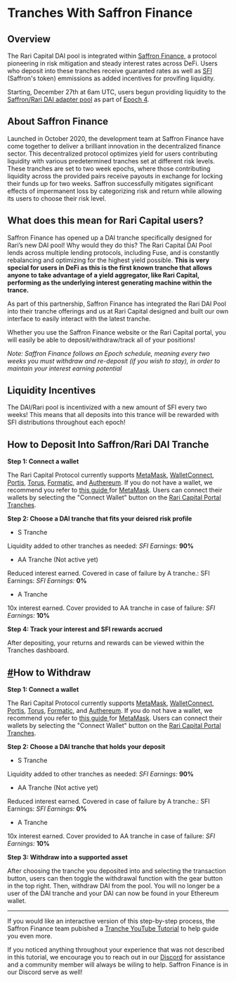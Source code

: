 # Tranches With Saffron Finance

## Overview

The Rari Capital DAI pool is integrated within [Saffron Finance](Saffron.Finance), a protocol pioneering in risk mitigation and steady interest rates across DeFi. Users who deposit into these tranches receive guaranted rates as well as [SFI](Coingecko.com/SFI) (Saffron's token) emmissions as added incentives for provifing liquidity. 

Starting, December 27th at 6am UTC, users begun providing liquidity to the [Saffron/Rari DAI adapter pool](https://app.saffron.finance/#liquidity) as part of [Epoch 4](https://medium.com/saffron-finance/saffron-epoch-4-85dda2f9e0bb). 

## **About Saffron Finance**

Launched in October 2020, the development team at Saffron Finance have come together to deliver a brilliant innovation in the decentralized finance sector. This decentralized protocol optimizes yield for users contributing liquidity with various predetermined tranches set at different risk levels. These tranches are set to two week epochs, where those contributing liquidity across the provided pairs receive payouts in exchange for locking their funds up for two weeks. Saffron successfully mitigates significant effects of impermanent loss by categorizing risk and return while allowing its users to choose their risk level.

## **What does this mean for Rari Capital users?**

Saffron Finance has opened up a DAI tranche specifically designed for Rari’s new DAI pool! Why would they do this? The Rari Capital DAI Pool lends across multiple lending protocols, including Fuse, and is constantly rebalancing and optimizing for the highest yield possible. **This is very special for users in DeFi as this is the first known tranche that allows anyone to take advantage of a yield aggregator, like Rari Capital, performing as the underlying interest generating machine within the trance.**

As part of this partnership, Saffron Finance has integrated the Rari DAI Pool into their tranche offerings and us at Rari Capital designed and built our own interface to easily interact with the latest tranche.

Whether you use the Saffron Finance website or the Rari Capital portal, you will easily be able to deposit/withdraw/track all of your positions!

*Note: Saffron Finance follows an Epoch schedule, meaning every two weeks you must withdraw and re-deposit (if you wish to stay), in order to maintain your interest earning potential*

## Liquidity Incentives

The DAI/Rari pool is incentivized with a new amount of SFI every two weeks! This means that all deposits into this trance will be rewarded with SFI distributions throughout each epoch!

## How to Deposit Into Saffron/Rari DAI Tranche

**Step 1: Connect a wallet**

The Rari Capital Protocol currently supports [MetaMask](metamask.io), [WalletConnect](walletconnect.org), [Portis](portis.io), [Torus](https://tor.us/), [Formatic](https://fortmatic.com/), and [Authereum](https://authereum.com/). If you do not have a wallet, we recommend you refer to [this guide ](https://metamask.zendesk.com/hc/en-us/articles/360015489531-Getting-Started-With-MetaMask-Part-1)for [MetaMask](Metamask.io). Users can connect their wallets by selecting the "Connect Wallet" button on the [Rari Capital Portal Tranches](https://app.rari.capital/tranches).

**Step 2: Choose a DAI tranche that fits your deisred risk profile**

- S Tranche

Liquidity added to other tranches as needed: *SFI Earnings:* **90%**

- AA Tranche (Not active yet)

Reduced interest earned. Covered in case of failure by A tranche.: SFI Earnings: *SFI Earnings:* **0%**

- A Tranche 

10x interest earned. Cover provided to AA tranche in case of failure: *SFI Earnings:* **10%**

**Step 4: Track your interest and SFI rewards accrued**

After depositing, your returns and rewards can be viewed within the Tranches dashboard. 

## [#](http://localhost:8080/earn.html#how-to-withdraw)How to Withdraw

**Step 1: Connect a wallet**

The Rari Capital Protocol currently supports [MetaMask](metamask.io), [WalletConnect](walletconnect.org), [Portis](portis.io), [Torus](https://tor.us/), [Formatic](https://fortmatic.com/), and [Authereum](https://authereum.com/). If you do not have a wallet, we recommend you refer to [this guide ](https://metamask.zendesk.com/hc/en-us/articles/360015489531-Getting-Started-With-MetaMask-Part-1)for [MetaMask](Metamask.io). Users can connect their wallets by selecting the "Connect Wallet" button on the [Rari Capital Portal Tranches](https://app.rari.capital/tranches).

**Step 2: Choose a DAI tranche that holds your deposit**

- S Tranche

Liquidity added to other tranches as needed: *SFI Earnings:* **90%**

- AA Tranche (Not active yet)

Reduced interest earned. Covered in case of failure by A tranche.: SFI Earnings: *SFI Earnings:* **0%**

- A Tranche 

10x interest earned. Cover provided to AA tranche in case of failure: *SFI Earnings:* **10%**

**Step 3: Withdraw into a supported asset**

After choosing the tranche you deposited into and selecting the transaction button, users can then toggle the withdrawal function with the gear button in the top right. Then, withdraw DAI from the pool. You will no longer be a user of the DAI tranche and your DAI can now be found in your Ethereum wallet. 

------

If you would like an interactive version of this step-by-step process, the Saffron Finance team pubished a [Tranche YouTube Tutorial](YouTube.com/SaffronFinance) to help guide you even more.

If you noticed anything throughout your experience that was not described in this tutorial, we encourage you to reach out in our [Discord](Discord.xjfjfjdf) for assistance and a community member will always be wiling to help. Saffron Finance is in our Discord serve as well!

